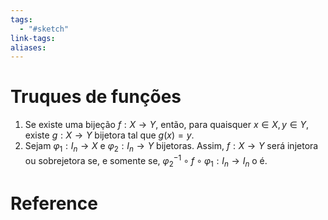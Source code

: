```yaml
---
tags:
  - "#sketch"
link-tags: 
aliases:
---
```

# Truques de funções
1) Se existe uma bijeção $f: X \rightarrow Y$, então, para quaisquer $x \in X, y \in Y$, existe $g: X \rightarrow Y$ bijetora tal que $g(x) = y$.
2) Sejam $\varphi_1: I_n \rightarrow X$ e $\varphi_2: I_n \rightarrow Y$ bijetoras. Assim, $f: X \rightarrow Y$ será injetora ou sobrejetora se, e somente se, $\varphi^{-1}_2 \circ f \circ \varphi_1: I_n \rightarrow I_n$  o é.

# Reference


